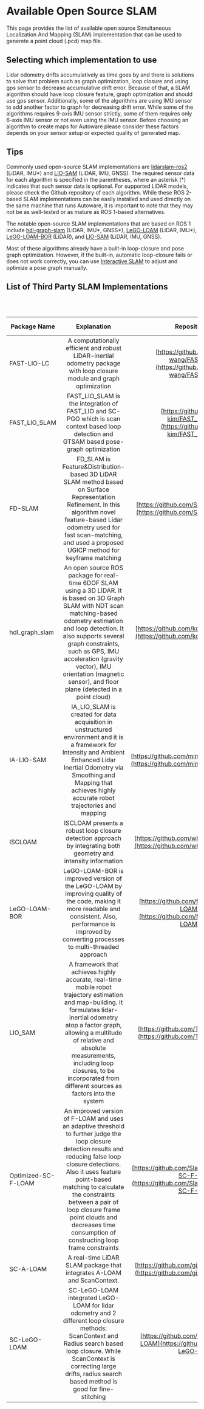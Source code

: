 # Available Open Source SLAM

This page provides the list of available open source Simultaneous Localization And Mapping (SLAM) implementation that can be used to generete a point cloud (.pcd) map file.

## Selecting which implementation to use

Lidar odometry drifts accumulatively as time goes by and there is solutions to solve that problem such as graph optimization, loop closure and using gps sensor to decrease accumulative drift error. Because of that, a SLAM algorithm should have loop closure feature, graph optimization and should use gps sensor. Additionally, some of the algorithms are using IMU sensor to add another factor to graph for decreasing drift error. While some of the algorithms requires 9-axis IMU sensor strictly, some of them requires only 6-axis IMU sensor or not even using the IMU sensor. Before choosing an algorithm to create maps for Autoware please consider these factors depends on your sensor setup or expected quality of generated map.

## Tips

Commonly used open-source SLAM implementations are [lidarslam-ros2](https://github.com/rsasaki0109/lidarslam_ros2) (LiDAR, IMU\*) and [LIO-SAM](https://github.com/TixiaoShan/LIO-SAM/tree/ros2) (LiDAR, IMU, GNSS). The required sensor data for each algorithm is specified in the parentheses, where an asterisk (\*) indicates that such sensor data is optional. For supported LiDAR models, please check the Github repository of each algorithm. While these ROS 2-based SLAM implementations can be easily installed and used directly on the same machine that runs Autoware, it is important to note that they may not be as well-tested or as mature as ROS 1-based alternatives.

The notable open-source SLAM implementations that are based on ROS 1 include [hdl-graph-slam](https://github.com/koide3/hdl_graph_slam) (LiDAR, IMU\*, GNSS\*), [LeGO-LOAM](https://github.com/facontidavide/LeGO-LOAM-BOR) (LiDAR, IMU\*), [LeGO-LOAM-BOR](https://github.com/RobustFieldAutonomyLab/LeGO-LOAM) (LiDAR), and [LIO-SAM](https://github.com/TixiaoShan/LIO-SAM) (LiDAR, IMU, GNSS).

Most of these algorithms already have a built-in loop-closure and pose graph optimization. However, if the built-in, automatic loop-closure fails or does not work correctly, you can use [Interactive SLAM](https://github.com/SMRT-AIST/interactive_slam) to adjust and optimize a pose graph manually.

## List of Third Party SLAM Implementations

<br>
<br>

| Package Name        |                                                                                                                                                                         Explanation                                                                                                                                                                         |                                             Repository Link                                              | Loop Closure |                  Sensors                  | ROS Version  |                          Dependencies                          |
| ------------------- | :---------------------------------------------------------------------------------------------------------------------------------------------------------------------------------------------------------------------------------------------------------------------------------------------------------------------------------------------------------: | :------------------------------------------------------------------------------------------------------: | :----------: | :---------------------------------------: | :----------: | :------------------------------------------------------------: |
| FAST-LIO-LC         |                                                                                                                   A computationally efficient and robust LiDAR-inertial odometry package with loop closure module and graph optimization                                                                                                                    |       [https://github.com/yanliang-wang/FAST_LIO_LC](https://github.com/yanliang-wang/FAST_LIO_LC)       |   &check;    |      Lidar<br>IMU<br>GPS [Optional]       |     ROS1     | ROS Melodic<br>PCL >= 1.8<br>Eigen >= 3.3.4<br>GTSAM >= 4.0.0  |
| FAST_LIO_SLAM       |                                                                                                         FAST_LIO_SLAM is the integration of FAST_LIO and SC-PGO which is scan context based loop detection and GTSAM based pose-graph optimization                                                                                                          |         [https://github.com/gisbi-kim/FAST_LIO_SLAM](https://github.com/gisbi-kim/FAST_LIO_SLAM)         |   &check;    |      Lidar<br>IMU<br>GPS [Optional]       |     ROS1     |                  PCL >= 1.8<br>Eigen >= 3.3.4                  |
| FD-SLAM             |                                                       FD_SLAM is Feature&Distribution-based 3D LiDAR SLAM method based on Surface Representation Refinement. In this algorithm novel feature-based Lidar odometry used for fast scan-matching, and used a proposed UGICP method for keyframe matching                                                       |                [https://github.com/SLAMWang/FD-SLAM](https://github.com/SLAMWang/FD-SLAM)                |   &check;    |      Lidar<br>IMU [Optional]<br>GPS       |     ROS1     |                   PCL<br>g2o<br>Suitesparse                    |
| hdl_graph_slam      |      An open source ROS package for real-time 6DOF SLAM using a 3D LIDAR. It is based on 3D Graph SLAM with NDT scan matching-based odometry estimation and loop detection. It also supports several graph constraints, such as GPS, IMU acceleration (gravity vector), IMU orientation (magnetic sensor), and floor plane (detected in a point cloud)      |           [https://github.com/koide3/hdl_graph_slam](https://github.com/koide3/hdl_graph_slam)           |   &check;    | Lidar<br>IMU [Optional]<br>GPS [Optional] |     ROS1     |                      PCL<br>g2o<br>OpenMP                      |
| IA-LIO-SAM          |                                                       IA_LIO_SLAM is created for data acquisition in unstructured environment and it is a framework for Intensity and Ambient Enhanced Lidar Inertial Odometry via Smoothing and Mapping that achieves highly accurate robot trajectories and mapping                                                       |           [https://github.com/minwoo0611/IA_LIO_SAM](https://github.com/minwoo0611/IA_LIO_SAM)           |   &check;    |            Lidar<br>IMU<br>GPS            |     ROS1     |                             GTSAM                              |
| ISCLOAM             |                                                                                                                      ISCLOAM presents a robust loop closure detection approach by integrating both geometry and intensity information                                                                                                                       |             [https://github.com/wh200720041/iscloam](https://github.com/wh200720041/iscloam)             |   &check;    |                   Lidar                   |     ROS1     | Ubuntu 18.04<br>ROS Melodic<br>Ceres<br>PCL<br>GTSAM<br>OpenCV |
| LeGO-LOAM-BOR       |                                                                        LeGO-LOAM-BOR is improved version of the LeGO-LOAM by improving quality of the code, making it more readable and consistent. Also, performance is improved by converting processes to multi-threaded approach                                                                        |     [https://github.com/facontidavide/LeGO-LOAM-BOR](https://github.com/facontidavide/LeGO-LOAM-BOR)     |   &check;    |               Lidar<br>IMU                |     ROS1     |                  ROS Melodic<br>PCL<br>GTSAM                   |
| LIO_SAM             |               A framework that achieves highly accurate, real-time mobile robot trajectory estimation and map-building. It formulates lidar-inertial odometry atop a factor graph, allowing a multitude of relative and absolute measurements, including loop closures, to be incorporated from different sources as factors into the system                |              [https://github.com/TixiaoShan/LIO-SAM](https://github.com/TixiaoShan/LIO-SAM)              |   &check;    |      Lidar<br>IMU<br>GPS [Optional]       | ROS1<br>ROS2 |                          PCL<br>GTSAM                          |
| Optimized-SC-F-LOAM | An improved version of F-LOAM and uses an adaptive threshold to further judge the loop closure detection results and reducing false loop closure detections. Also it uses feature point-based matching to calculate the constraints between a pair of loop closure frame point clouds and decreases time consumption of constructing loop frame constraints | [https://github.com/SlamCabbage/Optimized-SC-F-LOAM](https://github.com/SlamCabbage/Optimized-SC-F-LOAM) |   &check;    |                   Lidar                   |     ROS1     |                     PCL<br>GTSAM<br>Ceres                      |
| SC-A-LOAM           |                                                                                                                                           A real-time LiDAR SLAM package that integrates A-LOAM and ScanContext.                                                                                                                                            |             [https://github.com/gisbi-kim/SC-A-LOAM](https://github.com/gisbi-kim/SC-A-LOAM)             |   &check;    |                   Lidar                   |     ROS1     |                          GTSAM >= 4.0                          |
| SC-LeGO-LOAM        |                                                      SC-LeGO-LOAM integrated LeGO-LOAM for lidar odometry and 2 different loop closure methods: ScanContext and Radius search based loop closure. While ScanContext is correcting large drifts, radius search based method is good for fine-stitching                                                       |          [https://github.com/irapkaist/SC-LeGO-LOAM](https://github.com/irapkaist/SC-LeGO-LOAM)          |   &check;    |               Lidar<br>IMU                |     ROS1     |                          PCL<br>GTSAM                          |
